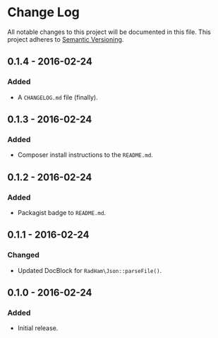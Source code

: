 Change Log
==========
All notable changes to this project will be documented in this file.
This project adheres to [Semantic Versioning](http://semver.org/).

0.1.4 - 2016-02-24
------------------
### Added
- A `CHANGELOG.md` file (finally).

0.1.3 - 2016-02-24
------------------
### Added
- Composer install instructions to the `README.md`.

0.1.2 - 2016-02-24
------------------
### Added
- Packagist badge to `README.md`.

0.1.1 - 2016-02-24
------------------
### Changed
- Updated DocBlock for `RadHam\Json::parseFile()`.

0.1.0 - 2016-02-24
------------------
### Added
- Initial release.
